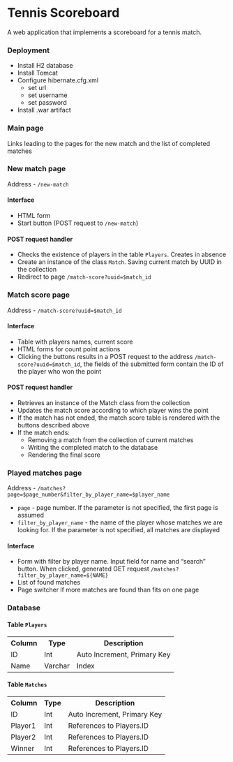# Tennis Scoreboard
A web application that implements a scoreboard for a tennis match.

### Deployment
- Install H2 database
- Install Tomcat
- Configure hibernate.cfg.xml
    - set url
    - set username
    - set password
- Install .war artifact

### Main page
Links leading to the pages for the new match and the list of completed matches

### New match page
Address - `/new-match`

#### Interface
- HTML form 
- Start button (POST request to `/new-match`)

#### POST request handler
- Checks the existence of players in the table `Players`. Creates in absence
- Create an instance of the class `Match`. Saving current match by UUID in the collection
- Redirect to page `/match-score?uuid=$match_id`

### Match score page
Address - `/match-score?uuid=$match_id`

#### Interface
- Table with players names, current score
- HTML forms for count point actions
- Clicking the buttons results in a POST request to the address `/match-score?uuid=$match_id`, the fields of the submitted form contain the ID of the player who won the point

#### POST request handler
- Retrieves an instance of the Match class from the collection
- Updates the match score according to which player wins the point
- If the match has not ended, the match score table is rendered with the buttons described above
- If the match ends:
    - Removing a match from the collection of current matches
    - Writing the completed match to the database
    - Rendering the final score

### Played matches page
Address - `/matches?page=$page_number&filter_by_player_name=$player_name`
- `page` - page number. If the parameter is not specified, the first page is assumed
- `filter_by_player_name` - the name of the player whose matches we are looking for. If the parameter is not specified, all matches are displayed

#### Interface
- Form with filter by player name. Input field for name and “search” button. When clicked, generated GET request `/matches?filter_by_player_name=${NAME}`
- List of found matches
- Page switcher if more matches are found than fits on one page

### Database

#### Table `Players`
<table>
    <tr>
        <th>Column</th>
        <th>Type</th>
        <th>Description</th>
    </tr>
    <tr>
        <td>ID</td>
        <td>Int</td>
        <td>Auto Increment, Primary Key</td>
    </tr>
    <tr>
        <td>Name</td>
        <td>Varchar</td>
        <td>Index</td>
    </tr>
</table>

#### Table `Matches`
<table>
    <tr>
        <th>Column</th>
        <th>Type</th>
        <th>Description</th>
    </tr>
    <tr>
        <td>ID</td>
        <td>Int</td>
        <td>Auto Increment, Primary Key</td>
    </tr>
    <tr>
        <td>Player1</td>
        <td>Int</td>
        <td>References to Players.ID</td>
    </tr>
    <tr>
        <td>Player2</td>
        <td>Int</td>
        <td>References to Players.ID</td>
    </tr>
    <tr>
        <td>Winner</td>
        <td>Int</td>
        <td>References to Players.ID</td>
    </tr>
</table>
